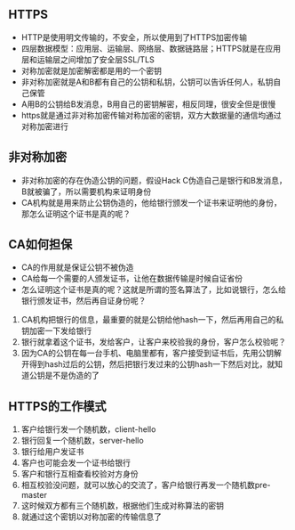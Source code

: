## HTTPS
- HTTP是使用明文传输的，不安全，所以使用到了HTTPS加密传输
- 四层数据模型：应用层、运输层、网络层、数据链路层；HTTPS就是在应用层和运输层之间增加了安全层SSL/TLS
- 对称加密就是加密解密都是用的一个密钥
- 非对称加密就是A和B都有自己的公钥和私钥，公钥可以告诉任何人，私钥自己保管
- A用B的公钥给B发消息，B用自己的密钥解密，相反同理，很安全但是很慢
- https就是通过非对称加密传输对称加密的密钥，双方大数据量的通信均通过对称加密进行
## 非对称加密
- 非对称加密的存在伪造公钥的问题，假设Hack C伪造自己是银行和B发消息，B就被骗了，所以需要机构来证明身份
- CA机构就是用来防止公钥伪造的，他给银行颁发一个证书来证明他的身份，那怎么证明这个证书是真的呢？
## CA如何担保
- CA的作用就是保证公钥不被伪造
- CA给每一个需要的人颁发证书，让他在数据传输是时候自证省份
- 怎么证明这个证书是真的呢？这就是所谓的签名算法了，比如说银行，怎么给银行颁发证书，然后再自证身份呢？
1. CA机构把银行的信息，最重要的就是公钥给他hash一下，然后再用自己的私钥加密一下发给银行
2. 银行就拿着这个证书，发给客户，让客户来校验我的身份，客户怎么校验呢？
3. 因为CA的公钥在每一台手机、电脑里都有，客户接受到证书后，先用公钥解开得到hash过后的公钥，然后把银行发过来的公钥hash一下然后对比，就知道公钥是不是伪造的了
## HTTPS的工作模式
1. 客户给银行发一个随机数，client-hello
2. 银行回复一个随机数，server-hello
3. 银行给用户发证书
4. 客户也可能会发一个证书给银行
5. 客户和银行互相查看校验对方身份
6. 相互校验没问题，就可以放心的交流了，客户给银行再发一个随机数pre-master
7. 这时候双方都有三个随机数，根据他们生成对称算法的密钥
8. 就通过这个密钥以对称加密的传输信息了